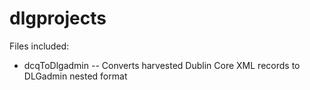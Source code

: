 # dlgprojects

Files included:

* dcqToDlgadmin -- Converts harvested Dublin Core XML records to DLGadmin nested format
